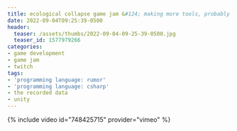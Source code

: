 ```yaml
---
title: ecological collapse game jam &#124; making more tools, probably &#124; day 3
date: 2022-09-04T09:25:39-0500
header:
  teaser: /assets/thumbs/2022-09-04-09-25-39-0500.jpg
  teaser_id: 1577979266
categories:
- game development
- game jam
- twitch
tags:
- 'programming language: rumor'
- 'programming language: csharp'
- the recorded data
- unity
---
```

{% include video id="748425715" provider="vimeo" %}
